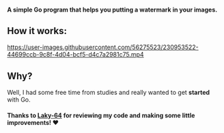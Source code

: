 #### A simple Go program that helps you putting a watermark in your images.


## How it works:
https://user-images.githubusercontent.com/56275523/230953522-44699ccb-9c8f-4d04-bcf5-d4c7a2981c75.mp4


## Why?
Well, I had some free time from studies and really wanted to get **started** with Go.


#### Thanks to [Laky-64](https://github.com/Laky-64) for reviewing my code and making some little improvements! ❤️
